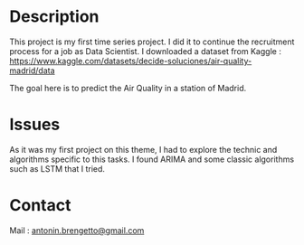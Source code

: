 # Description

This project is my first time series project. I did it to continue the recruitment process for a job as Data Scientist. I downloaded a dataset from Kaggle :
https://www.kaggle.com/datasets/decide-soluciones/air-quality-madrid/data

The goal here is to predict the Air Quality in a station of Madrid. 

# Issues

As it was my first project on this theme, I had to explore the technic and algorithms specific to this tasks. I found ARIMA and some classic algorithms such as LSTM that I tried.


# Contact

Mail : antonin.brengetto@gmail.com

